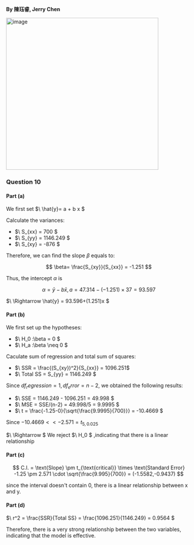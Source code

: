 **By 陳珏睿, Jerry Chen**

<img width="414" alt="image" src="https://github.com/user-attachments/assets/d4e48e3b-b131-4b19-ad46-2aa4e4d6e5dc" />

### Question 10
#### Part (a)
We first set $\ \hat{y}= a + b x \$

Calculate the variances:
- $\ S_{xx} = 700 \$  
- $\ S_{yy} = 1146.249 \$
- $\ S_{xy} = -876 \$

Therefore, we can find the slope $\beta$ equals to:

$$ 
\beta= \frac{S_{xy}}{S_{xx}} = -1.251 
$$ 

Thus, the intercept $\alpha$ is

$$
\alpha = \bar{y} - b \bar{x}  , a = 47.314 - (-1.251)\times 37 = 93.597 
$$

$\ \Rightarrow \hat{y} = 93.596+(1.251)x \$

#### Part (b) 
We first set up the hypotheses:
-  $\ H_0 :\beta = 0 \$
-  $\ H_a :\beta \neq 0 \$

Caculate sum of regression and total sum of squares:
-  $\ SSR = \frac{(S_{xy})^2}{S_{xx}} = 1096.251\$
- $\ Total SS = S_{yy} = 1146.249 \$

Since $df_regression = 1, df_error = n - 2$, we obtained the following results:
- $\ SSE = 1146.249 - 1096.251 = 49.998 \$
- $\ MSE = SSE/(n-2) = 49.998/5 = 9.9995 \$
-  $\ t = \frac{-1.25-0}{\sqrt{\frac{9.9995}{700}}} = -10.4669 \$

  Since $-10.4669 << -2.571 = t_{5,0.025}$
  
  $\ \Rightarrow \$
  We reject $\ H_0 \$ ,indicating that there is a linear relationship

#### Part (c) 

$$
C.I. = \text{Slope} \pm t_{\text{critical}} \times \text{Standard Error} -1.25 \pm 2.571 \cdot \sqrt{\frac{9.995}{700}} = (-1.5582,-0.9437)
$$

since the interval doesn't contain 0, there is a linear relationship between x and y.

#### Part (d) 
$\ r^2 = \frac{SSR}{Total SS} = \frac{1096.251}{1146.249} = 0.9564 \$

Therefore, there is a very strong relationship between the two variables, indicating that the model is effective.
